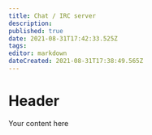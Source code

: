 ```yaml
---
title: Chat / IRC server
description: 
published: true
date: 2021-08-31T17:42:33.525Z
tags: 
editor: markdown
dateCreated: 2021-08-31T17:38:49.565Z
---
```


# Header
Your content here
